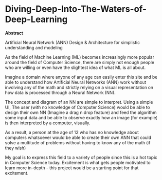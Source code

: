 # Diving-Deep-Into-The-Waters-of-Deep-Learning
**Abstract**

Artificial Neural Network (ANN) Design &amp; Architecture for simplistic understanding and modeling

As the field of Machine Learning (ML) becomes increasingly more popular around the field of Computer Science, there are simply not enough people who are willing or even have the slightest idea of what ML is all about.

Imagine a domain where anyone of any age can easily enter this site and be able to understand how Artificial Neural Networks (ANN) work without involving any of the math and strictly relying on a visual representation on how data is processed through a Neural Network (NN).

The concept and diagram of an NN are simple to interpret. Using a simple UI, The user (with no knowledge of Computer Science) would be able to design their own NN (Imagine a drag n drop feature) and feed the algorithm some input data and be able to observe exactly how an image (for example) is then interpreted by a computer, visually.

As a result, a person at the age of 12 who has no knowledge about computers whatsoever would be able to create their own ANN that could solve a multitude of problems without having to know any of the math (if they wish)

My goal is to express this field to a variety of people since this is a hot topic in Computer Science today. Excitement is what gets people motivated to learn more in-depth - this project would be a starting point for that excitement. 
